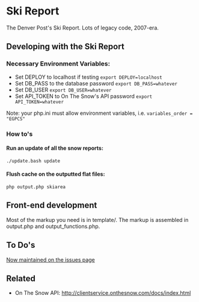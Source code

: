 # Ski Report
The Denver Post's Ski Report. Lots of legacy code, 2007-era.


## Developing with the Ski Report
### Necessary Environment Variables:
* Set DEPLOY to localhost if testing
`export DEPLOY=localhost`
* Set DB_PASS to the database password
`export DB_PASS=whatever`
* Set DB_USER
`export DB_USER=whatever`
* Set API_TOKEN to On The Snow's API password
`export API_TOKEN=whatever`

Note: your php.ini must allow environment variables, i.e. `variables_order = "EGPCS"`

### How to's
#### Run an update of all the snow reports:
`./update.bash update`

#### Flush cache on the outputted flat files:
`php output.php skiarea`

## Front-end development
Most of the markup you need is in template/. The markup is assembled in output.php and output_functions.php.

## To Do's
[Now maintained on the issues page](https://github.com/denverpost/skireport/issues)

## Related
- On The Snow API: http://clientservice.onthesnow.com/docs/index.html
